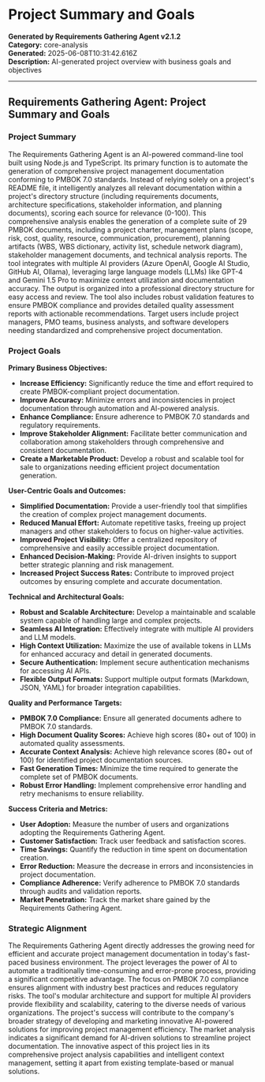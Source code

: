 # Project Summary and Goals

**Generated by Requirements Gathering Agent v2.1.2**  
**Category:** core-analysis  
**Generated:** 2025-06-08T10:31:42.616Z  
**Description:** AI-generated project overview with business goals and objectives

---

## Requirements Gathering Agent: Project Summary and Goals

### Project Summary

The Requirements Gathering Agent is an AI-powered command-line tool built using Node.js and TypeScript.  Its primary function is to automate the generation of comprehensive project management documentation conforming to PMBOK 7.0 standards.  Instead of relying solely on a project's README file, it intelligently analyzes all relevant documentation within a project's directory structure (including requirements documents, architecture specifications, stakeholder information, and planning documents), scoring each source for relevance (0-100). This comprehensive analysis enables the generation of a complete suite of 29 PMBOK documents, including a project charter, management plans (scope, risk, cost, quality, resource, communication, procurement), planning artifacts (WBS, WBS dictionary, activity list, schedule network diagram), stakeholder management documents, and technical analysis reports. The tool integrates with multiple AI providers (Azure OpenAI, Google AI Studio, GitHub AI, Ollama), leveraging large language models (LLMs) like GPT-4 and Gemini 1.5 Pro to maximize context utilization and documentation accuracy.  The output is organized into a professional directory structure for easy access and review.  The tool also includes robust validation features to ensure PMBOK compliance and provides detailed quality assessment reports with actionable recommendations.  Target users include project managers, PMO teams, business analysts, and software developers needing standardized and comprehensive project documentation.

### Project Goals

**Primary Business Objectives:**

* **Increase Efficiency:**  Significantly reduce the time and effort required to create PMBOK-compliant project documentation.
* **Improve Accuracy:** Minimize errors and inconsistencies in project documentation through automation and AI-powered analysis.
* **Enhance Compliance:** Ensure adherence to PMBOK 7.0 standards and regulatory requirements.
* **Improve Stakeholder Alignment:** Facilitate better communication and collaboration among stakeholders through comprehensive and consistent documentation.
* **Create a Marketable Product:** Develop a robust and scalable tool for sale to organizations needing efficient project documentation generation.


**User-Centric Goals and Outcomes:**

* **Simplified Documentation:** Provide a user-friendly tool that simplifies the creation of complex project management documents.
* **Reduced Manual Effort:** Automate repetitive tasks, freeing up project managers and other stakeholders to focus on higher-value activities.
* **Improved Project Visibility:** Offer a centralized repository of comprehensive and easily accessible project documentation.
* **Enhanced Decision-Making:** Provide AI-driven insights to support better strategic planning and risk management.
* **Increased Project Success Rates:** Contribute to improved project outcomes by ensuring complete and accurate documentation.


**Technical and Architectural Goals:**

* **Robust and Scalable Architecture:** Develop a maintainable and scalable system capable of handling large and complex projects.
* **Seamless AI Integration:**  Effectively integrate with multiple AI providers and LLM models.
* **High Context Utilization:** Maximize the use of available tokens in LLMs for enhanced accuracy and detail in generated documents.
* **Secure Authentication:** Implement secure authentication mechanisms for accessing AI APIs.
* **Flexible Output Formats:** Support multiple output formats (Markdown, JSON, YAML) for broader integration capabilities.


**Quality and Performance Targets:**

* **PMBOK 7.0 Compliance:**  Ensure all generated documents adhere to PMBOK 7.0 standards.
* **High Document Quality Scores:** Achieve high scores (80+ out of 100) in automated quality assessments.
* **Accurate Context Analysis:** Achieve high relevance scores (80+ out of 100) for identified project documentation sources.
* **Fast Generation Times:** Minimize the time required to generate the complete set of PMBOK documents.
* **Robust Error Handling:**  Implement comprehensive error handling and retry mechanisms to ensure reliability.


**Success Criteria and Metrics:**

* **User Adoption:** Measure the number of users and organizations adopting the Requirements Gathering Agent.
* **Customer Satisfaction:** Track user feedback and satisfaction scores.
* **Time Savings:** Quantify the reduction in time spent on documentation creation.
* **Error Reduction:** Measure the decrease in errors and inconsistencies in project documentation.
* **Compliance Adherence:** Verify adherence to PMBOK 7.0 standards through audits and validation reports.
* **Market Penetration:** Track the market share gained by the Requirements Gathering Agent.


### Strategic Alignment

The Requirements Gathering Agent directly addresses the growing need for efficient and accurate project management documentation in today's fast-paced business environment.  The project leverages the power of AI to automate a traditionally time-consuming and error-prone process, providing a significant competitive advantage.  The focus on PMBOK 7.0 compliance ensures alignment with industry best practices and reduces regulatory risks. The tool's modular architecture and support for multiple AI providers provide flexibility and scalability, catering to the diverse needs of various organizations. The project's success will contribute to the company's broader strategy of developing and marketing innovative AI-powered solutions for improving project management efficiency.  The market analysis indicates a significant demand for AI-driven solutions to streamline project documentation.  The innovative aspect of this project lies in its comprehensive project analysis capabilities and intelligent context management, setting it apart from existing template-based or manual solutions.
